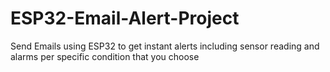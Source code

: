 # ESP32-Email-Alert-Project
Send Emails using ESP32 to get instant alerts including sensor reading and alarms per specific condition that you choose
